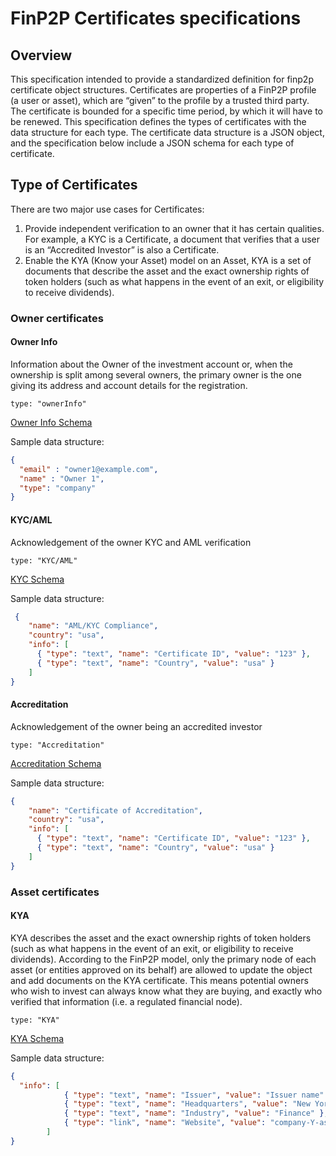 # FinP2P Certificates specifications
## Overview
This specification intended to provide a standardized definition for finp2p certificate object structures.
Certificates are properties of a FinP2P profile (a user or asset), which are “given” to the profile by a trusted third party.
The certificate is bounded for a specific time period, by which it will have to be renewed.
This specification defines the types of certificates with the data structure for each type.
The certificate data structure is a JSON object, and the specification below include a JSON schema for each type of certificate.

## Type of Certificates
There are two major use cases for Certificates:
1. Provide independent verification to an owner that it has certain qualities. For example, a KYC is a Certificate, a document that verifies that a user is an “Accredited Investor” is also a Certificate.
2. Enable the KYA (Know your Asset) model on an Asset, KYA is a set of documents that describe the asset and the exact ownership rights of token holders (such as what happens in the event of an exit, or eligibility to receive dividends).

### Owner certificates
#### Owner Info
Information about the Owner of the investment account or, when the ownership is split among several owners, the primary owner is the one giving its address and account details for the registration.

`type: "ownerInfo"`

[Owner Info Schema][spec_info]

Sample data structure:
```json
{ 
  "email" : "owner1@example.com", 
  "name" : "Owner 1", 
  "type": "company"
}
```

#### KYC/AML
Acknowledgement of the owner KYC and AML verification

`type: "KYC/AML"`

[KYC Schema][spec_kyc]

Sample data structure:
```json
 {
    "name": "AML/KYC Compliance",
    "country": "usa",
    "info": [
      { "type": "text", "name": "Certificate ID", "value": "123" },
      { "type": "text", "name": "Country", "value": "usa" }
    ]
}
 ```
#### Accreditation
Acknowledgement of the owner being an accredited investor

`type: "Accreditation"`

[Accreditation Schema][spec_accreditation]

Sample data structure:
```json
{
    "name": "Certificate of Accreditation",
    "country": "usa",
    "info": [
      { "type": "text", "name": "Certificate ID", "value": "123" },
      { "type": "text", "name": "Country", "value": "usa" }
    ]
}
```

### Asset certificates
#### KYA

KYA describes the asset and the exact ownership rights of token holders (such as what happens in the event of an exit, or eligibility to receive dividends).
According to the FinP2P model, only the primary node of each asset (or entities approved on its behalf) are allowed to update the object and add documents on the KYA certificate. This means potential owners who wish to invest can always know what they are buying, and exactly who verified that information (i.e. a regulated financial node).

`type: "KYA"`

[KYA Schema][spec_kya]

Sample data structure:
```json
{ 
  "info": [
            { "type": "text", "name": "Issuer", "value": "Issuer name" },
            { "type": "text", "name": "Headquarters", "value": "New York" },
            { "type": "text", "name": "Industry", "value": "Finance" },
            { "type": "link", "name": "Website", "value": "company-Y-asset.com" }
        ]
}
```

[spec_kyc]: ./schemas/owner/kyc.schema.json
[spec_info]: ./schemas/owner/info.schema.json
[spec_accreditation]: ./schemas/owner/accreditation.schema.json
[spec_kya]: ./schemas/asset/kya.schema.json
